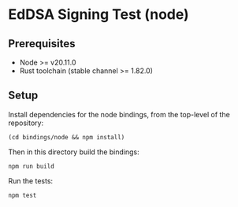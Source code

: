 # EdDSA Signing Test (node)

## Prerequisites

* Node >= v20.11.0
* Rust toolchain (stable channel >= 1.82.0)

## Setup

Install dependencies for the node bindings, from the top-level of the repository:

```
(cd bindings/node && npm install)
```

Then in this directory build the bindings:

```
npm run build
```

Run the tests:

```
npm test
```
